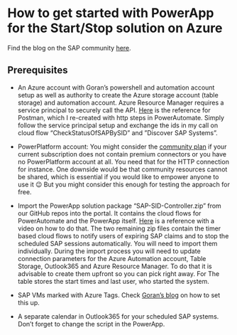 # How to get started with PowerApp for the Start/Stop solution on Azure

Find the blog on the SAP community [here](https://blogs.sap.com/2021/02/10/hey-sap-systems-my-powerapp-says-snooze-but-only-if-youre-ready-yet/).

## Prerequisites

- An Azure account with Goran’s powershell and automation account setup as well as authority to create the Azure storage account (table storage) and automation account. Azure Resource Manager requires a service principal to securely call the API. [Here](https://blog.jongallant.com/2017/11/azure-rest-apis-postman/) is the reference for Postman, which I re-created with http steps in PowerAutomate. Simply follow the service principal setup and exchange the ids in my call on cloud flow “CheckStatusOfSAPBySID” and ”Discover SAP Systems”.

- PowerPlatform account: You might consider the [community plan](https://powerapps.microsoft.com/de-de/communityplan/) if your current subscription does not contain premium connectors or you have no PowerPlatform account at all. You need that for the HTTP connection for instance. One downside would be that community resources cannot be shared, which is essential if you would like to empower anyone to use it 😉 But you might consider this enough for testing the approach for free.

- Import the PowerApp solution package “SAP-SID-Controller.zip” from our GitHub repos into the portal. It contains the cloud flows for PowerAutomate and the PowerApp itself. [Here](https://docs.microsoft.com/en-us/powerapps/maker/canvas-apps/export-import-app#importing-a-canvas-app-package) is a reference with a video on how to do that. The two remaining zip files contain the timer based cloud flows to notify users of expiring SAP claims and to stop the scheduled SAP sessions automatically. You will need to import them individually.
During the import process you will need to update connection parameters for the Azure Automation account, Table Storage, Outlook365 and Azure Resource Manager. To do that it is advisable to create them upfront so you can pick right away.
For The table stores the start times and last user, who started the system.

- SAP VMs marked with Azure Tags. Check [Goran’s blog](https://techcommunity.microsoft.com/t5/running-sap-applications-on-the/optimize-your-azure-costs-by-automating-sap-system-start-stop/ba-p/2120675) on how to set this up.

- A separate calendar in Outlook365 for your scheduled SAP systems. Don’t forget to change the script in the PowerApp.